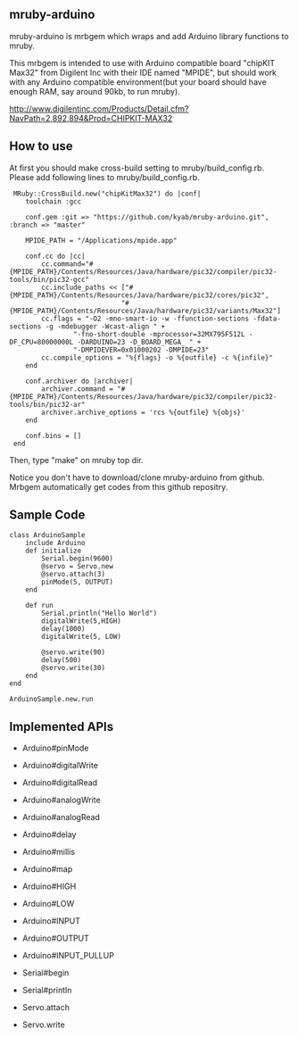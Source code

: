 mruby-arduino
----------------------------

mruby-arduino is mrbgem which wraps and add Arduino library functions to mruby.


This mrbgem is intended to use with Arduino compatible board "chipKIT Max32" from Digilent Inc with their IDE named "MPIDE", but should work with any Arduino compatible environment(but your board should have enough RAM, say around 90kb, to run mruby).

http://www.digilentinc.com/Products/Detail.cfm?NavPath=2,892,894&Prod=CHIPKIT-MAX32

How to use
-------------------------------------
At first you should make cross-build setting to mruby/build_config.rb. Please add following lines to mruby/build_config.rb.

	 MRuby::CrossBuild.new("chipKitMax32") do |conf|
	 	toolchain :gcc

	 	conf.gem :git => "https://github.com/kyab/mruby-arduino.git", :branch => "master"
	 	
	 	MPIDE_PATH = "/Applications/mpide.app"

	 	conf.cc do |cc|
	 		cc.command="#{MPIDE_PATH}/Contents/Resources/Java/hardware/pic32/compiler/pic32-tools/bin/pic32-gcc"
	 		cc.include_paths << ["#{MPIDE_PATH}/Contents/Resources/Java/hardware/pic32/cores/pic32",
	 							"#{MPIDE_PATH}/Contents/Resources/Java/hardware/pic32/variants/Max32"]
	 		cc.flags = "-O2 -mno-smart-io -w -ffunction-sections -fdata-sections -g -mdebugger -Wcast-align " +
	 				"-fno-short-double -mprocessor=32MX795F512L -DF_CPU=80000000L -DARDUINO=23 -D_BOARD_MEGA_ " +
	 				"-DMPIDEVER=0x01000202 -DMPIDE=23"
	 		cc.compile_options = "%{flags} -o %{outfile} -c %{infile}"
	 	end

	 	conf.archiver do |archiver|
	 		archiver.command = "#{MPIDE_PATH}/Contents/Resources/Java/hardware/pic32/compiler/pic32-tools/bin/pic32-ar"
	 		archiver.archive_options = 'rcs %{outfile} %{objs}'
	 	end

	 	conf.bins = []
	 end 

Then, type "make" on mruby top dir.

Notice you don't have to download/clone mruby-arduino from github. Mrbgem automatically get codes from this github repositry.

Sample Code
-------------------------------------------
    
    class ArduinoSample
        include Arduino
        def initialize
            Serial.begin(9600)
            @servo = Servo.new
            @servo.attach(3)
            pinMode(5, OUTPUT)
        end

        def run
            Serial.println("Hello World")
            digitalWrite(5,HIGH)
            delay(1000)
            digitalWrite(5, LOW)
            
            @servo.write(90)
            delay(500)
            @servo.write(30)
        end
    end

    ArduinoSample.new.run
             

Implemented APIs
-----------------
- Arduino#pinMode
- Arduino#digitalWrite
- Arduino#digitalRead
- Arduino#analogWrite
- Arduino#analogRead
- Arduino#delay
- Arduino#millis
- Arduino#map
- Arduino#HIGH
- Arduino#LOW
- Arduino#INPUT
- Arduino#OUTPUT
- Arduino#INPUT_PULLUP

- Serial#begin
- Serial#println

- Servo.attach
- Servo.write